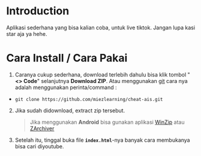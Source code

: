 
# Introduction
Aplikasi sederhana yang bisa kalian coba, untuk live tiktok.
Jangan lupa kasi star aja ya hehe.

# Cara Install / Cara Pakai
1. Caranya cukup sederhana, download terlebih dahulu bisa klik tombol "**<> Code**" selanjutnya **Download ZIP**.
Atau menggunakan [git](https://www.git-scm.com/downloads) cara nya adalah menggunakan perinta/command :

- `git clone https://github.com/miezlearning/cheat-ais.git`
2.  Jika sudah didownload, extract zip tersebut. 
    > Jika menggunakan **Android** bisa gunakan aplikasi [WinZip](https://play.google.com/store/apps/details?id=com.winzip.android&hl=id) atau [ZArchiver](https://apk.sanemoku.com/2023/02/zarchiver.html)

3. Setelah itu, tinggal buka file **`index.html`**-nya banyak cara membukanya bisa cari diyoutube. 